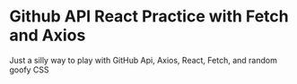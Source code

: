 # Github API React Practice with Fetch and Axios

Just a silly way to play with GitHub Api, Axios, React, Fetch, and random goofy CSS
